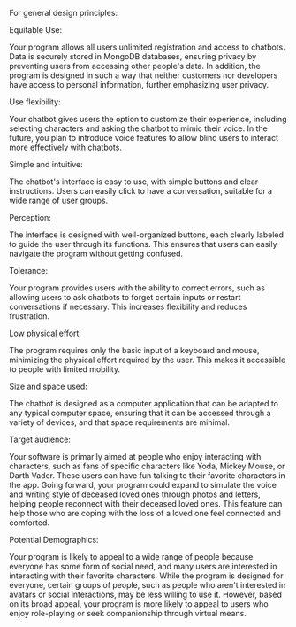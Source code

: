 For general design principles:

Equitable Use:

Your program allows all users unlimited registration and access to
chatbots. Data is securely stored in MongoDB databases, ensuring privacy
by preventing users from accessing other people\'s data. In addition,
the program is designed in such a way that neither customers nor
developers have access to personal information, further emphasizing user
privacy.

Use flexibility:

Your chatbot gives users the option to customize their experience,
including selecting characters and asking the chatbot to mimic their
voice. In the future, you plan to introduce voice features to allow
blind users to interact more effectively with chatbots.

Simple and intuitive:

The chatbot\'s interface is easy to use, with simple buttons and clear
instructions. Users can easily click to have a conversation, suitable
for a wide range of user groups.

Perception:

The interface is designed with well-organized buttons, each clearly
labeled to guide the user through its functions. This ensures that users
can easily navigate the program without getting confused.

Tolerance:

Your program provides users with the ability to correct errors, such as
allowing users to ask chatbots to forget certain inputs or restart
conversations if necessary. This increases flexibility and reduces
frustration.

Low physical effort:

The program requires only the basic input of a keyboard and mouse,
minimizing the physical effort required by the user. This makes it
accessible to people with limited mobility.

Size and space used:

The chatbot is designed as a computer application that can be adapted to
any typical computer space, ensuring that it can be accessed through a
variety of devices, and that space requirements are minimal.

Target audience:

Your software is primarily aimed at people who enjoy interacting with
characters, such as fans of specific characters like Yoda, Mickey Mouse,
or Darth Vader. These users can have fun talking to their favorite
characters in the app. Going forward, your program could expand to
simulate the voice and writing style of deceased loved ones through
photos and letters, helping people reconnect with their deceased loved
ones. This feature can help those who are coping with the loss of a
loved one feel connected and comforted.

Potential Demographics:

Your program is likely to appeal to a wide range of people because
everyone has some form of social need, and many users are interested in
interacting with their favorite characters. While the program is
designed for everyone, certain groups of people, such as people who
aren\'t interested in avatars or social interactions, may be less
willing to use it. However, based on its broad appeal, your program is
more likely to appeal to users who enjoy role-playing or seek
companionship through virtual means.
